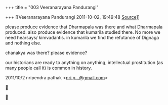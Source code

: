 +++
title = "003 Veeranarayana Pandurangi"

+++
[[Veeranarayana Pandurangi	2011-10-02, 19:49:48 [Source](https://groups.google.com/g/bvparishat/c/_zeq4X_GJjk)]]



please produce evidence that Dharmapala was there and what Dharmapala produced. also produce evidence that kumarila studied there. No more we need hearsays/ kimvadantis. in kumarila we find the refutance of Dignaga and nothing else.

  

chanakya was there? please evidence?

  

our historians are ready to anything on anything, intellectual prostitution (as many people call it) is common in history.

  

  
  

2011/10/2 nripendra pathak \<[nri.p...@gmail.com]()\>






